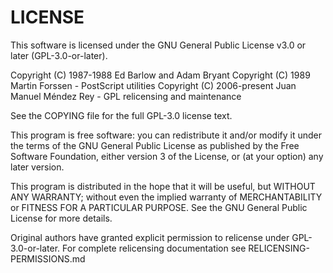 # LICENSE

This software is licensed under the GNU General Public License v3.0 or later (GPL-3.0-or-later).

Copyright (C) 1987-1988 Ed Barlow and Adam Bryant
Copyright (C) 1989 Martin Forssen - PostScript utilities
Copyright (C) 2006-present Juan Manuel Méndez Rey - GPL relicensing and maintenance

See the COPYING file for the full GPL-3.0 license text.

This program is free software: you can redistribute it and/or modify it under the terms of the GNU General Public License as published by the Free Software Foundation, either version 3 of the License, or (at your option) any later version.

This program is distributed in the hope that it will be useful, but WITHOUT ANY WARRANTY; without even the implied warranty of MERCHANTABILITY or FITNESS FOR A PARTICULAR PURPOSE. See the GNU General Public License for more details.

Original authors have granted explicit permission to relicense under GPL-3.0-or-later.
For complete relicensing documentation see RELICENSING-PERMISSIONS.md